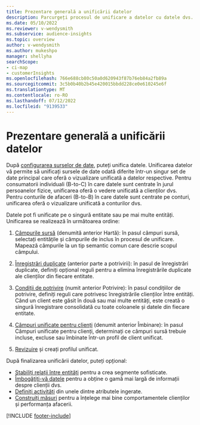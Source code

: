 ```yaml
---
title: Prezentare generală a unificării datelor
description: Parcurgeți procesul de unificare a datelor cu datele dvs. pentru a crea un singur set de date de profiluri unificate de clienți.
ms.date: 05/10/2022
ms.reviewer: v-wendysmith
ms.subservice: audience-insights
ms.topic: overview
author: v-wendysmith
ms.author: mukeshpo
manager: shellyha
searchScope:
- ci-map
- customerInsights
ms.openlocfilehash: 766e688cb80c50a0d620943f87b76eb84a2fb89a
ms.sourcegitcommit: 3c5b0b40b2b45e420015bbdd228ce0e610245e6f
ms.translationtype: MT
ms.contentlocale: ro-RO
ms.lasthandoff: 07/12/2022
ms.locfileid: "9139533"
---
```

# <a name="data-unification-overview"></a>Prezentare generală a unificării datelor

După [configurarea surselor de date](data-sources.md), puteți unifica datele. Unificarea datelor vă permite să unificați sursele de date odată diferite într-un singur set de date principal care oferă o vizualizare unificată a datelor respective. Pentru consumatorii individuali (B-to-C) în care datele sunt centrate în jurul persoanelor fizice, unificarea oferă o vedere unificată a clienților dvs. Pentru conturile de afaceri (B-to-B) în care datele sunt centrate pe conturi, unificarea oferă o vizualizare unificată a conturilor dvs.

Datele pot fi unificate pe o singură entitate sau pe mai multe entități. Unificarea se realizează în următoarea ordine:

1. [Câmpurile sursă](map-entities.md) (denumită anterior Hartă): în pasul câmpuri sursă, selectați entitățile și câmpurile de inclus în procesul de unificare. Mapează câmpurile la un tip semantic comun care descrie scopul câmpului.

1. [Înregistrări duplicate](remove-duplicates.md) (anterior parte a potrivirii): în pasul de înregistrări duplicate, definiți opțional reguli pentru a elimina înregistrările duplicate ale clienților din fiecare entitate.

1. [Condiții de potrivire](match-entities.md) (numit anterior Potrivire): în pasul condițiilor de potrivire, definiți reguli care potrivesc înregistrările clienților între entități. Când un client este găsit în două sau mai multe entități, este creată o singură înregistrare consolidată cu toate coloanele și datele din fiecare entitate.

1. [Câmpuri unificate pentru clienți](merge-entities.md) (denumit anterior Îmbinare): în pasul Câmpuri unificate pentru clienți, determinați ce câmpuri sursă trebuie incluse, excluse sau îmbinate într-un profil de client unificat.  

1. [Revizuire](review-unification.md) și creați profilul unificat.

După finalizarea unificării datelor, puteți opțional:

- [Stabiliți relații între entități](relationships.md) pentru a crea segmente sofisticate.
- [Îmbogățiți-vă datele](enrichment-hub.md) pentru a obține o gamă mai largă de informații despre clienții dvs.
- [Definiți activități](activities.md) din unele dintre atributele ingerate.
- [Construiți măsuri](measures.md) pentru a înțelege mai bine comportamentele clienților și performanța afacerii.

[!INCLUDE [footer-include](includes/footer-banner.md)]
